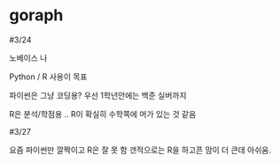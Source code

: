 # goraph

#3/24
 
 노베이스 나
 
 Python / R  사용이 목표
 
 파이썬은 그냥 코딩용? 우선 1학년안에는 백준 실버까지 
 
 R은 분석/학점용 .. R이 확실히 수학쪽에 머가 있는 것 같음


#3/27

요즘 파이썬만 깔짝이고 R은 잘 못 함
갠적으로는 R을 하고픈 맘이 더 큰데 아쉬움.